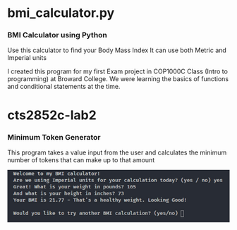 # bmi_calculator.py
### BMI Calculator using Python

Use this calculator to find your Body Mass Index
It can use both Metric and Imperial units

I created this program for my first Exam project in COP1000C Class (Intro to programming) at Broward College.
We were learning the basics of functions and conditional statements at the time.

# cts2852c-lab2
### Minimum Token Generator
This program takes a value input from the user and calculates the minimum number of tokens that can make
up to that amount

![bmi_calculator](/pic.jpg)
